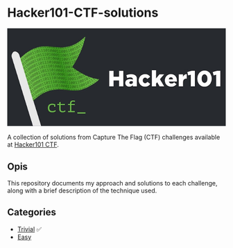 # Hacker101-CTF-solutions

<p align="left">
  <img src="ctf_logo.png">
</p>

A collection of solutions from Capture The Flag (CTF) challenges available at [Hacker101 CTF](https://ctf.hacker101.com).

## Opis

This repository documents my approach and solutions to each challenge, along with a brief description of the technique used.

## Categories
* [Trivial](https://github.com/Kosia2000/Hacker101-CTF-solutions/tree/master/Trivial) ✅
* [Easy]()
